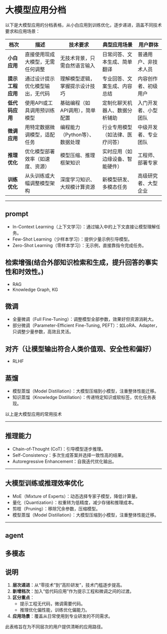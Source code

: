 # 大模型应用分档

以下是大模型应用的分档表格，从小白应用到训练优化，逐步递进，涵盖不同技术要求和应用场景：

| **档次**         | **描述**                           | **技术要求**                     | **典型应用场景**                   | **用户群体**           |
|-------------------|------------------------------------|----------------------------------|------------------------------------|-------------------------|
| **小白应用**     | 直接使用现成大模型，无需任何调整   | 无技术背景，只需自然语言输入     | 日常问答、文本生成、简单翻译       | 普通用户、非技术人员   |
| **提示工程应用** | 通过设计提示优化模型输出，无代码   | 理解模型逻辑，掌握提示设计技巧   | 专业回答、文案生成、内容总结       | 内容创作者、初级用户   |
| **低代码应用**   | 使用API或工具调用预训练模型        | 基础编程（如API调用），简单配置  | 定制化聊天机器人、数据分析辅助     | 入门开发者、小型团队   |
| **微调应用**     | 用特定数据微调模型，适配任务       | 编程能力（Python等）、数据处理   | 行业专用模型（如法律、医疗问答）   | 中级开发者、专业团队   |
| **推理优化**     | 优化模型部署效率（如速度、资源）   | 模型压缩、推理框架知识           | 实时应用（如边缘设备、智能硬件）   | 工程师、部署专家       |
| **训练优化**     | 从头训练或大幅调整模型架构         | 深度学习知识、大规模计算资源     | 新模型研发、多模态任务             | 高级研究者、大型企业   |

---

## prompt
- In-Context Learning（上下文学习）：通过输入中的上下文直接让模型理解任务。
- Few-Shot Learning（少样本学习）：提供少量示例引导模型。
- Zero-Shot Learning（零样本学习）：无示例，直接靠指令完成任务。

## 检索增强(结合外部知识检索和生成，提升回答的事实性和时效性。)
- RAG
- Knowledge Graph, KG

## 微调
- 全量微调（Full Fine-Tuning）：调整模型全部参数，效果好但资源消耗大。
- 部分微调（Parameter-Efficient Fine-Tuning, PEFT）：如LoRA、Adapter，只调整少量参数，高效且灵活。

## 对齐（让模型输出符合人类价值观、安全性和偏好）
- RLHF

## 蒸馏
- 模型蒸馏（Model Distillation）：大模型压缩到小模型，注重整体性能迁移。
- 知识蒸馏（Knowledge Distillation）：传递特定知识或软标签，优化任务表现。

以上是大模型应用的常用技术


---
## 推理能力
- Chain-of-Thought (CoT)：引导模型逐步推理。
- Self-Consistency：多次生成答案并选择一致性高的结果。
- Autoregressive Enhancement：自我迭代优化输出。


---
## 大模型训练或推理效率优化
- MoE（Mixture of Experts）：动态选择专家子模型，降低计算量。
- 量化（Quantization）：权重转为低精度，减少存储和推理成本。
- 剪枝（Pruning）：移除冗余参数，压缩模型。
- 模型蒸馏（Model Distillation）：大模型压缩到小模型，注重整体性能迁移。


---
## agent
## 多模态

## 说明
1. **层次递进**：从“零技术”到“高阶研发”，技术门槛逐步提高。
2. **新增档次**：加入“低代码应用”作为提示工程和微调之间的过渡。
3. **区分重点**：
   - 提示工程无代码，微调需要代码。
   - 推理优化偏性能，训练优化偏能力。
4. **应用场景**：覆盖从日常使用到专业研发的不同需求。

此表格旨在为不同层次的用户提供清晰的应用路径。
